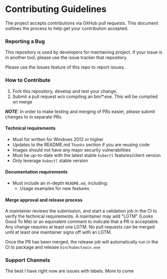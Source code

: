 # Contributing Guidelines

The project accepts contributions via GitHub pull requests. This document outlines the process to help get your contribution accepted.

### Reporting a Bug

This repository is used by developers for maintaining project. If your issue is in another tool, please use the issue tracker that repository.

Please use the Issues feature of this repo to report issues.

### How to Contribute

1. Fork this repository, develop and test your change.
1. Submit a pull request w/o compiling an bin/*.exe.  This will be compiled on merge

***NOTE***: In order to make testing and merging of PRs easier, please submit changes to in separate PRs.

#### Technical requirements

* Must for written for Windows 2012 or higher
* Updates to the README.md `Thanks` section if you are reusing code
* Images should not have any major security vulnerabilities
* Must be up-to-date with the latest stable `kubectl` features/client version
* Only leverage `kubectl` stable version

#### Documentation requirements

* Must include an in-depth `README.md`, including:
    * Usage examples for new features

#### Merge approval and release process

A maintainer reviews the submission, and start a validation job in the CI to verify the technical requirements. A maintainer may add "LGTM" (Looks Good To Me) or an equivalent comment to indicate that a PR is acceptable. Any change requires at least one LGTM. No pull requests can be merged until at least one maintainer signs off with an LGTM.

Once the PR has been merged, the release job will automatically run in the CI to package and release `bin/kubectxwin.exe`

### Support Channels

The best I have right now are issues with labels.  More to come